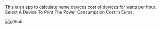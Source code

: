 This is an app to calculate home devices cost of devices for watts per hour.
Select A Device To Print The Power Consumpsion Cost In Euros.


![github](https://i.imgur.com/Ue77zQV.gif)



